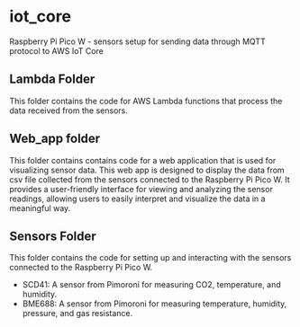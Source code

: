# iot_core

Raspberry Pi Pico W - sensors setup for sending data through MQTT protocol to AWS IoT Core

## Lambda Folder

This folder contains the code for AWS Lambda functions that process the data received from the sensors.

## Web_app folder

This folder contains contains code for a web application that is used for visualizing sensor data. This web app is designed to display the data from csv file collected from the sensors connected to the Raspberry Pi Pico W. It provides a user-friendly interface for viewing and analyzing the sensor readings, allowing users to easily interpret and visualize the data in a meaningful way.

## Sensors Folder

This folder contains the code for setting up and interacting with the sensors connected to the Raspberry Pi Pico W.
- SCD41: A sensor from Pimoroni for measuring CO2, temperature, and humidity.
- BME688: A sensor from Pimoroni for measuring temperature, humidity, pressure, and gas resistance.
